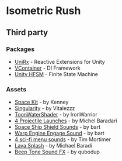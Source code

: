 # Isometric Rush

## Third party

### Packages

- [UniRx](https://github.com/neuecc/UniRx) - Reactive Extensions for Unity
- [VContainer](https://github.com/hadashiA/VContainer) - DI Framework
- [Unity HFSM](https://github.com/Inspiaaa/UnityHFSM) - Finite State Machine

### Assets

- [Space Kit](https://kenney.nl/assets/space-kit) - by Kenney
- [Singularity](https://opengameart.org/content/singularity-0) - by Vitalezzz
- [ToonWaterShader](https://github.com/IronWarrior/ToonWaterShader) - by IronWarrior
- [4 Projectile Launches](https://opengameart.org/content/4-projectile-launches) - by Michel Baradari
- [Space Ship Shield Sounds](https://opengameart.org/content/space-ship-shield-sounds) - by bart
- [Warp Engine Engage Sound](https://opengameart.org/content/warp-engine-engage-sound) - by bart
- [4 sci-fi menu sounds](https://opengameart.org/content/4-sci-fi-menu-sounds) - by Tim Mortimer
- [Lava Splash](https://opengameart.org/content/lava-splash) - by Michael Baradi
- [Beep Tone Sound FX](https://opengameart.org/content/beep-tone-sound-sfx) - by qubodup
